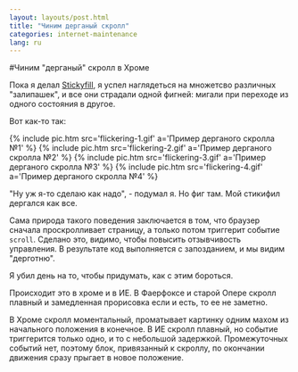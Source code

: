 ```yaml
---
layout: layouts/post.html
title: "Чиним дерганый скролл"
categories: internet-maintenance
lang: ru
---
```


#Чиним "дерганый" скролл в Хроме

Пока я делал [Stickyfill](/scripts/stickyfill/), я успел наглядеться на множетсво различных "залипашек", и все они страдали одной фигней: мигали при переходе из одного состояния в другое.

Вот как-то так:

<div class="peppermint js-peppermint">
  {% include pic.htm src='flickering-1.gif' a='Пример дерганого скролла №1' %}
  {% include pic.htm src='flickering-2.gif' a='Пример дерганого скролла №2' %}
  {% include pic.htm src='flickering-3.gif' a='Пример дерганого скролла №3' %}
  {% include pic.htm src='flickering-4.gif' a='Пример дерганого скролла №4' %}
</div>

"Ну уж я-то сделаю как надо", - подумал я. Но фиг там. Мой стикифил дергался как все.

Сама природа такого поведения заключается в том, что браузер сначала проскролливает страницу, а только потом триггерит событие `scroll`. Сделано это, видимо, чтобы повысить отзывчивость управления. В результате код выполняется с запозданием, и мы видим "дерготню".

Я убил день на то, чтобы придумать, как с этим бороться.

Происходит это в хроме и в ИЕ. В Фаерфоксе и старой Опере скролл плавный и замедленная прорисовка если и есть, то ее не заметно.

В Хроме скролл моментальный, проматывает картинку одним махом из начального положения в конечное. В ИЕ скролл плавный, но событие триггерится только одно, и то с небольшой задержкой. Промежуточных событий нет, поэтому блок, привязанный к скроллу, по окончании движения сразу прыгает в новое положение.
